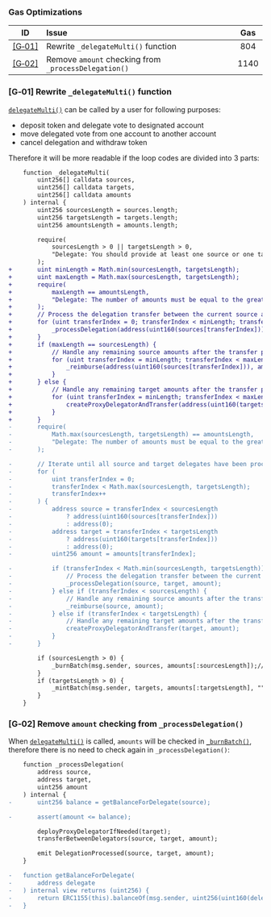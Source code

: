### Gas Optimizations

|ID|Issue|Gas|
|:--:|:---|:--:|
| [[G&#x2011;01]](#g01-rewrite-_delegatemulti-function) | Rewrite `_delegateMulti()` function | 804 |
| [[G&#x2011;02]](#g02-remove-amount-checking-from-_processdelegation) | Remove `amount` checking from `_processDelegation()` | 1140 |

### [G&#x2011;01] Rewrite `_delegateMulti()` function
[`delegateMulti()`](https://github.com/code-423n4/2023-10-ens/blob/main/contracts/ERC20MultiDelegate.sol#L57-L63) can be called by a user for following purposes:
- deposit token and delegate vote to designated account
- move delegated vote from one account to another account
- cancel delegation and withdraw token

Therefore it will be more readable if the loop codes are divided into 3 parts:
```diff
    function _delegateMulti(
        uint256[] calldata sources,
        uint256[] calldata targets,
        uint256[] calldata amounts
    ) internal {
        uint256 sourcesLength = sources.length;
        uint256 targetsLength = targets.length;
        uint256 amountsLength = amounts.length;

        require(
            sourcesLength > 0 || targetsLength > 0,
            "Delegate: You should provide at least one source or one target delegate"
        );
+       uint minLength = Math.min(sourcesLength, targetsLength);
+       uint maxLength = Math.max(sourcesLength, targetsLength);
+       require(
+           maxLength == amountsLength,
+           "Delegate: The number of amounts must be equal to the greater of the number of sources or targets"
+       );
+       // Process the delegation transfer between the current source and target delegate pair.
+       for (uint transferIndex = 0; transferIndex < minLength; transferIndex++) {
+           _processDelegation(address(uint160(sources[transferIndex])), address(uint160(targets[transferIndex])), amounts[transferIndex]);
+       }
+       if (maxLength == sourcesLength) {
+           // Handle any remaining source amounts after the transfer process.
+           for (uint transferIndex = minLength; transferIndex < maxLength; transferIndex++) {
+               _reimburse(address(uint160(sources[transferIndex])), amounts[transferIndex]);
+           }
+       } else {
+           // Handle any remaining target amounts after the transfer process.
+           for (uint transferIndex = minLength; transferIndex < maxLength; transferIndex++) {
+               createProxyDelegatorAndTransfer(address(uint160(targets[transferIndex])), amounts[transferIndex]);
+           }
+       }
-       require(
-           Math.max(sourcesLength, targetsLength) == amountsLength,
-           "Delegate: The number of amounts must be equal to the greater of the number of sources or targets"
-       );

-       // Iterate until all source and target delegates have been processed.
-       for (
-           uint transferIndex = 0;
-           transferIndex < Math.max(sourcesLength, targetsLength);
-           transferIndex++
-       ) {
-           address source = transferIndex < sourcesLength
-               ? address(uint160(sources[transferIndex]))
-               : address(0);
-           address target = transferIndex < targetsLength
-               ? address(uint160(targets[transferIndex]))
-               : address(0);
-           uint256 amount = amounts[transferIndex];

-           if (transferIndex < Math.min(sourcesLength, targetsLength)) {
-               // Process the delegation transfer between the current source and target delegate pair.
-               _processDelegation(source, target, amount);
-           } else if (transferIndex < sourcesLength) { 
-               // Handle any remaining source amounts after the transfer process.
-               _reimburse(source, amount);
-           } else if (transferIndex < targetsLength) {
-               // Handle any remaining target amounts after the transfer process.
-               createProxyDelegatorAndTransfer(target, amount);
-           }
-       }

        if (sourcesLength > 0) {
            _burnBatch(msg.sender, sources, amounts[:sourcesLength]);//@audit-info burn amounts of id(targets) from caller
        }
        if (targetsLength > 0) {
            _mintBatch(msg.sender, targets, amounts[:targetsLength], "");//@audit-info mint amounts of id(targets) to caller
        }
    }
```

### [G&#x2011;02] Remove `amount` checking from `_processDelegation()`
When [`delegateMulti()`](https://github.com/code-423n4/2023-10-ens/blob/main/contracts/ERC20MultiDelegate.sol#L57-L63) is called, `amounts` will be checked in [`_burnBatch()`](https://github.com/code-423n4/2023-10-ens/blob/main/contracts/ERC20MultiDelegate.sol#L111), therefore there is no need to check again in `_processDelegation()`:
```diff
    function _processDelegation(
        address source,
        address target,
        uint256 amount
    ) internal {
-       uint256 balance = getBalanceForDelegate(source);

-       assert(amount <= balance);

        deployProxyDelegatorIfNeeded(target);
        transferBetweenDelegators(source, target, amount);

        emit DelegationProcessed(source, target, amount);
    }

-   function getBalanceForDelegate(
-       address delegate
-   ) internal view returns (uint256) {
-       return ERC1155(this).balanceOf(msg.sender, uint256(uint160(delegate)));
-   }
```